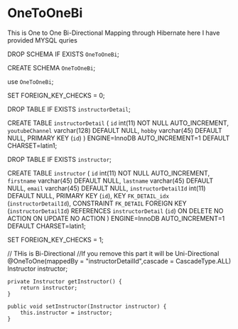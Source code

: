 # OneToOneBi
This is One to One Bi-Directional Mapping through Hibernate
here I have provided MYSQL quries

DROP SCHEMA IF EXISTS `OneToOneBi`;

CREATE SCHEMA `OneToOneBi`;

use `OneToOneBi`;

SET FOREIGN_KEY_CHECKS = 0;

DROP TABLE IF EXISTS `instructorDetail`;

CREATE TABLE `instructorDetail` (
  `id` int(11) NOT NULL AUTO_INCREMENT,
  `youtubeChannel` varchar(128) DEFAULT NULL,
  `hobby` varchar(45) DEFAULT NULL,
  PRIMARY KEY (`id`)
) ENGINE=InnoDB AUTO_INCREMENT=1 DEFAULT CHARSET=latin1;


DROP TABLE IF EXISTS `instructor`;

CREATE TABLE `instructor` (
  `id` int(11) NOT NULL AUTO_INCREMENT,
  `firstname` varchar(45) DEFAULT NULL,
  `lastname` varchar(45) DEFAULT NULL,
  `email` varchar(45) DEFAULT NULL,
  `instructorDetailId` int(11) DEFAULT NULL,
  PRIMARY KEY (`id`),
  KEY `FK_DETAIL_idx` (`instructorDetailId`),
  CONSTRAINT `FK_DETAIL` FOREIGN KEY (`instructorDetailId`) REFERENCES `instructorDetail` (`id`) ON DELETE NO ACTION ON UPDATE NO ACTION
) ENGINE=InnoDB AUTO_INCREMENT=1 DEFAULT CHARSET=latin1;

SET FOREIGN_KEY_CHECKS = 1;



// THis is Bi-Directional
    //If you remove this part it will be Uni-Directional
    @OneToOne(mappedBy = "instructorDetailId",cascade = CascadeType.ALL)
    Instructor instructor;

    private Instructor getInstructor() {
        return instructor;
    }

    public void setInstructor(Instructor instructor) {
        this.instructor = instructor;
    }
